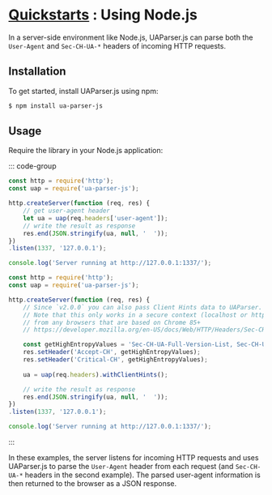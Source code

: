# [Quickstarts](/intro/quick-start/quick-start) : Using Node.js

In a server-side environment like Node.js, UAParser.js can parse both the `User-Agent` and `Sec-CH-UA-*` headers of incoming HTTP requests. 

## Installation

To get started, install UAParser.js using npm:

```sh [npm]
$ npm install ua-parser-js
```

## Usage

Require the library in your Node.js application:

::: code-group

```js [server-useragent-only.js]
const http = require('http');
const uap = require('ua-parser-js');

http.createServer(function (req, res) {
    // get user-agent header
    let ua = uap(req.headers['user-agent']);
    // write the result as response
    res.end(JSON.stringify(ua, null, '  '));
})
.listen(1337, '127.0.0.1');

console.log('Server running at http://127.0.0.1:1337/');
```

```js [server-withclienthints.js]
const http = require('http');
const uap = require('ua-parser-js');

http.createServer(function (req, res) {
    // Since `v2.0.0` you can also pass Client Hints data to UAParser. 
    // Note that this only works in a secure context (localhost or https://)
    // from any browsers that are based on Chrome 85+
    // https://developer.mozilla.org/en-US/docs/Web/HTTP/Headers/Sec-CH-UA

    const getHighEntropyValues = 'Sec-CH-UA-Full-Version-List, Sec-CH-UA-Mobile, Sec-CH-UA-Model, Sec-CH-UA-Platform, Sec-CH-UA-Platform-Version, Sec-CH-UA-Arch, Sec-CH-UA-Bitness';
    res.setHeader('Accept-CH', getHighEntropyValues);
    res.setHeader('Critical-CH', getHighEntropyValues);
    
    ua = uap(req.headers).withClientHints();

    // write the result as response
    res.end(JSON.stringify(ua, null, '  '));
})
.listen(1337, '127.0.0.1');

console.log('Server running at http://127.0.0.1:1337/');
```
:::

In these examples, the server listens for incoming HTTP requests and uses UAParser.js to parse the `User-Agent` header from each request (and `Sec-CH-UA-*` headers in the second example). The parsed user-agent information is then returned to the browser as a JSON response.